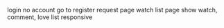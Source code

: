 login no account go to register
request page
watch list page
show watch, comment, love list
responsive